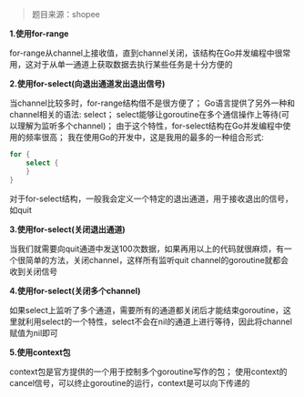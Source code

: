 > 题目来源：shopee

**1.使用for-range**

for-range从channel上接收值，直到channel关闭，该结构在Go并发编程中很常用，这对于从单一通道上获取数据去执行某些任务是十分方便的

**2.使用for-select(向退出通道发出退出信号)**

当channel比较多时，for-range结构借不是很方便了；
Go语言提供了另外一种和channel相关的语法: select；
select能够让goroutine在多个通信操作上等待(可以理解为监听多个channel)；
由于这个特性，for-select结构在Go并发编程中使用的频率很高；
我在使用Go的开发中，这是我用的最多的一种组合形式:

~~~ go
for {
    select {
    }
}
~~~

对于for-select结构，一般我会定义一个特定的退出通道，用于接收退出的信号，如quit

**3.使用for-select(关闭退出通道)**

当我们就需要向quit通道中发送100次数据，如果再用以上的代码就很麻烦，有一个很简单的方法，关闭channel，这样所有监听quit channel的goroutine就都会收到关闭信号

**4.使用for-select(关闭多个channel)**

 如果select上监听了多个通道，需要所有的通道都关闭后才能结束goroutine，这里就利用select的一个特性，select不会在nil的通道上进行等待，因此将channel赋值为nil即可 

**5.使用context包**

context包是官方提供的一个用于控制多个goroutine写作的包；
使用context的cancel信号，可以终止goroutine的运行，context是可以向下传递的